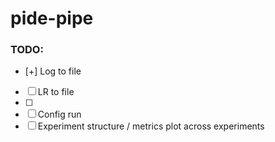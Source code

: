 # pide-pipe

### TODO:
- [+] Log to file
- [ ] LR to file
- [ ] 
- [ ] Config run
- [ ] Experiment structure / metrics plot across experiments
